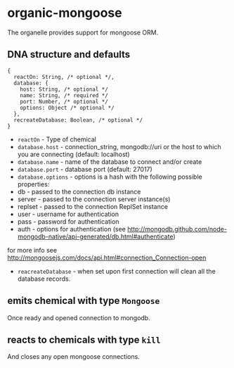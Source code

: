 # organic-mongoose

The organelle provides support for mongoose ORM.

## DNA structure and defaults

    {
      reactOn: String, /* optional */,
      database: {
        host: String, /* optional */
        name: String, /* required */
        port: Number, /* optional */
        options: Object /* optional */
      },
      recreateDatabase: Boolean, /* optional */
    }

- `reactOn` - Type of chemical
- `database.host` - connection_string, mongodb://uri or the host to which you are connecting (default: localhost)
- `database.name` - name of the database to connect and/or create
- `database.port` - database port (default: 27017)
- `database.options` - options is a hash with the following possible properties:
 - db      - passed to the connection db instance
 - server  - passed to the connection server instance(s)
 - replset - passed to the connection ReplSet instance
 - user    - username for authentication
 - pass    - password for authentication
 - auth    - options for authentication (see http://mongodb.github.com/node-mongodb-native/api-generated/db.html#authenticate)

  for more info see http://mongoosejs.com/docs/api.html#connection_Connection-open

- `reacreateDatabase` - when set upon first connection will clean all the database records.

## emits chemical with type `Mongoose`
Once ready and opened connection to mongodb.

## reacts to chemicals with type `kill`
And closes any open mongoose connections.